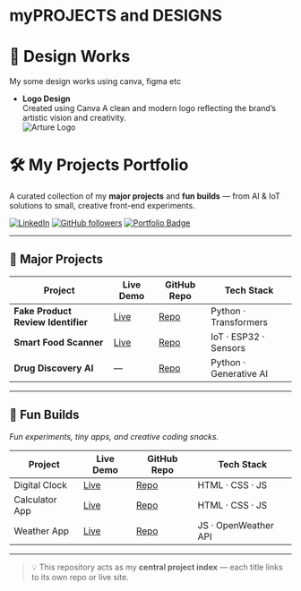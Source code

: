 # myPROJECTS and DESIGNS

# 🎨 Design Works
  My some design works using canva, figma etc

  - **Logo Design**  
  Created using Canva
  A clean and modern logo reflecting the brand’s artistic vision and creativity.  
  ![Arture Logo](https://www.canva.com/design/DAGvXXpzkcg/1sgWwL8VdG_rLj7lZDdxWw/edit?utm_content=DAGvXXpzkcg&utm_campaign=designshare&utm_medium=link2&utm_source=sharebutton)


# 🛠 My Projects Portfolio
A curated collection of my **major projects** and **fun builds** — from AI & IoT solutions to small, creative front-end experiments.

[![LinkedIn](https://img.shields.io/badge/LinkedIn-Connect-blue?logo=linkedin)](https://www.linkedin.com/in/shahana-beevi12) 
[![GitHub followers](https://img.shields.io/github/followers/Shahz-ft?label=Follow&style=social)](https://github.com/Shahz-ft)
[![Portfolio Badge](https://img.shields.io/badge/Portfolio-Live-green?logo=github)](https://github.com/Shahz-ft/portfolio)

---

## 🚀 Major Projects

| Project | Live Demo | GitHub Repo | Tech Stack |
|---------|-----------|-------------|------------|
| **Fake Product Review Identifier** | [Live](https://your-live-link.com) | [Repo](https://github.com/your-username/fake-review-detector) | Python · Transformers |
| **Smart Food Scanner** | [Live](https://your-live-link.com) | [Repo](https://github.com/your-username/smart-food-scanner) | IoT · ESP32 · Sensors |
| **Drug Discovery AI** | — | [Repo](https://github.com/your-username/drug-discovery-ai) | Python · Generative AI |

---

## 🎨 Fun Builds 
_Fun experiments, tiny apps, and creative coding snacks._

| Project | Live Demo | GitHub Repo | Tech Stack |
|---------|-----------|-------------|------------|
| Digital Clock | [Live](https://shahz-ft.github.io/digital-clock-in-web/) | [Repo](https://github.com/Shahz-ft/digital-clock-in-web.git) | HTML · CSS · JS |
| Calculator App | [Live](https://shahz-ft.github.io/calculator/) | [Repo](https://github.com/Shahz-ft/calculator.git) | HTML · CSS · JS |
| Weather App | [Live](https://your-live-link.com) | [Repo](https://github.com/your-username/weather-app) | JS · OpenWeather API |

---

> 💡 This repository acts as my **central project index** — each title links to its own repo or live site.
